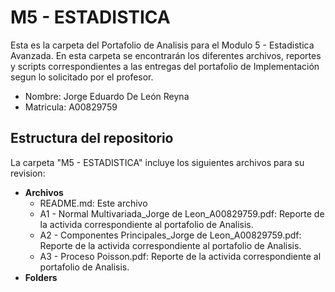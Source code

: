 # M5 - ESTADISTICA
Esta es la carpeta del Portafolio de Analisis para el Modulo 5 - Estadistica Avanzada. En esta carpeta se encontrarán los diferentes archivos, reportes y scripts correspondientes a las entregas del portafolio de Implementación segun lo solicitado por el profesor.

* Nombre: Jorge Eduardo De León Reyna
* Matricula: A00829759

## Estructura del repositorio
La carpeta "M5 - ESTADISTICA" incluye los siguientes archivos para su revision:

* **Archivos**
  * README.md: Este archivo
  * A1 - Normal Multivariada_Jorge de Leon_A00829759.pdf: Reporte de la activida correspondiente al portafolio de Analisis.
  * A2 - Componentes Principales_Jorge de Leon_A00829759.pdf: Reporte de la activida correspondiente al portafolio de Analisis.
  * A3 - Proceso Poisson.pdf: Reporte de la activida correspondiente al portafolio de Analisis.
* **Folders**
